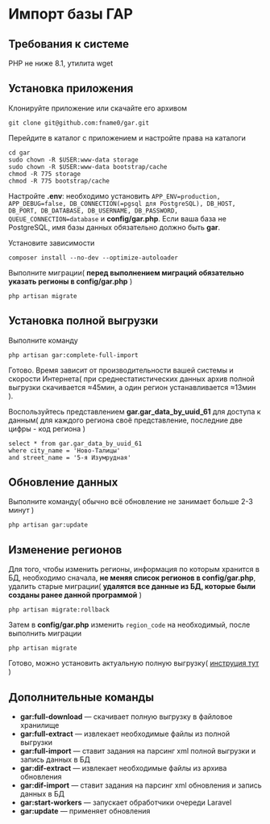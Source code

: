 # Импорт базы ГАР

## Требования к системе

PHP не ниже 8.1, утилита wget

## Установка приложения

Клонируйте приложение или скачайте его архивом

```shell
git clone git@github.com:fname0/gar.git
```

Перейдите в каталог с приложением и настройте права на каталоги
```shell
cd gar
sudo chown -R $USER:www-data storage
sudo chown -R $USER:www-data bootstrap/cache
chmod -R 775 storage
chmod -R 775 bootstrap/cache
```

Настройте **.env**: необходимо установить ```APP_ENV=production, APP_DEBUG=false, DB_CONNECTION(=pgsql для PostgreSQL), DB_HOST, DB_PORT, DB_DATABASE, DB_USERNAME, DB_PASSWORD, QUEUE_CONNECTION=database``` и **config/gar.php**. Если ваша база не PostgreSQL, имя базы данных 
обязательно должно быть **gar**.

Установите зависимости

```shell
composer install --no-dev --optimize-autoloader
```

Выполните миграции( **перед выполнением миграций обязательно указать регионы в config/gar.php** )

```shell
php artisan migrate
```

## Установка полной выгрузки

Выполните команду

```shell
php artisan gar:complete-full-import
```

Готово. Время зависит от производительности вашей системы и скорости
Интернета( при среднестатистических данных архив полной выгрузки скачивается ≈45мин, а один регион устанавливается ≈13мин ).

Воспользуйтесь представлением **gar.gar_data_by_uuid_61** для доступа к данным( для каждого региона своё представление, последние две цифры - код региона )

```postgresql
select * from gar.gar_data_by_uuid_61
where city_name = 'Ново-Талицы'
and street_name = '5-я Изумрудная'
```

## Обновление данных

Выполните команду( обычно всё обновление не занимает больше 2-3 минут )

```shell
php artisan gar:update
```

## Изменение регионов

Для того, чтобы изменить регионы, информация по которым хранится в БД, необходимо сначала, **не меняя список регионов в config/gar.php**, удалить старые миграции( **удалятся все данные из БД, которые были созданы ранее данной программой** )

```shell
php artisan migrate:rollback
```

Затем в **config/gar.php** изменить ```region_code``` на необходимый, после выполнить миграции

```shell
php artisan migrate
```

Готово, можно установить актуальную полную выгрузку( [инструция тут](https://github.com/fname0/gar?tab=readme-ov-file#запуск-приложения) )

## Дополнительные команды

- **gar:full-download** — скачивает полную выгрузку в файловое хранилище
- **gar:full-extract** — извлекает необходимые файлы из полной выгрузки
- **gar:full-import** — ставит задания на парсинг xml полной выгрузки и запись данных в БД
- **gar:dif-extract** — извлекает необходимые файлы из архива обновления
- **gar:dif-import** — ставит задания на парсинг xml обновления и запись данных в БД
- **gar:start-workers** — запускает обработчики очереди Laravel
- **gar:update** — применяет обновления